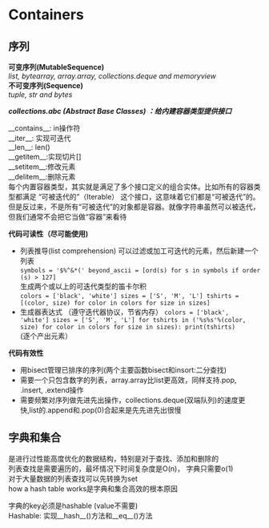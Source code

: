 # Containers
## 序列
**可变序列(MutableSequence)**  
*list, bytearray, array.array, collections.deque and memoryview*  
**不可变序列(Sequence)**  
*tuple, str and bytes*  

***collections.abc (Abstract Base Classes) ：给内建容器类型提供接口***

\_\_contains\_\_: in操作符  
\_\_iter\_\_: 实现可迭代  
\_\_len\_\_: len()  
\_\_getitem\_\_:实现切片[]  
\_\_setitem\_\_:修改元素  
\_\_delitem\_\_:删除元素  
每个内置容器类型，其实就是满足了多个接口定义的组合实体。比如所有的容器类型都满足 “可被迭代的”（Iterable） 这个接口，这意味着它们都是“可被迭代”的。但是反过来，不是所有“可被迭代”的对象都是容器。就像字符串虽然可以被迭代，但我们通常不会把它当做“容器”来看待  

**代码可读性（尽可能使用)**
* 列表推导(list comprehension)
	可以过滤或加工可迭代的元素，然后新建一个列表  
`
	symbols = '$%^&*('
	beyond_ascii = [ord(s) for s in symbols if order (s) > 127]
`  
	生成两个或以上的可迭代类型的笛卡尔积  	
	`
	colors = ['black', 'white']
	sizes = ['S', 'M', 'L']
	tshirts = [(color, size) for color in colors for size in sizes]
	`  
* 生成器表达式 （遵守迭代器协议，节省内存）
`
	colors = ['black', 'white']
	sizes = ['S', 'M', 'L']
	for tshirts in ('%s%s'%(color, size) for color in colors for size in sizes):
		print(tshirts)
`  
	(逐个产出元素）
	
**代码有效性**  
* 用bisect管理已排序的序列(两个主要函数bisect和insort:二分查找)
* 需要一个只包含数字的列表，array.array比list更高效，同样支持.pop, .insert, .extend操作
* 需要频繁对序列做先进先出操作，collections.deque(双端队列)的速度更快,list的.append和.pop(0)合起来是先先进先出很慢

## 字典和集合
是进行过性能高度优化的数据结构，特别是对于查找、添加和删除的  
列表查找是需要遍历的，最坏情况下时间复杂度是O(n)， 字典只需要o(1)  
对于大量数据的列表查找可以先转换为set  
how a hash table works是字典和集合高效的根本原因  

字典的key必须是hashable (value不需要)  
Hashable: 实现__hash__()方法和__eq__()方法  
